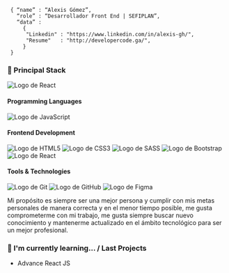 <!--div style="text-align:center"><img src="./img/welcome.png" alt="background" style="width:70%; margin-left:auto; margin-right:auto; display: block; width:300px"/></div-->

```shell
 { “name” : “Alexis Gómez”,
   “role” : “Desarrollador Front End | SEFIPLAN”,
   “data” : 
     { 
      "Linkedin" : "https://www.linkedin.com/in/alexis-gh/", 
      "Resume"   : "http://developercode.ga/",
     }
 }
```

<h3>
  🚀 Principal Stack
</h3> 
<p>
  <img src="https://img.shields.io/badge/React-20232A?style=for-the-badge&logo=react&logoColor=61DAFB" alt="Logo de React">
</p>
  
<h4>Programming Languages</h4>
<p>
  <img src="https://img.shields.io/badge/JavaScript-F7DF1E?style=for-the-badge&logo=javascript&logoColor=black" alt="Logo de JavaScript">
</p>
<h4>Frontend Development</h4>
<p>
  <img src="https://img.shields.io/badge/HTML5-E34F26?style=for-the-badge&logo=html5&logoColor=white" alt="Logo de HTML5">
  <img src="https://img.shields.io/badge/CSS3-1572B6?style=for-the-badge&logo=css3&logoColor=white" alt="Logo de CSS3">
  <img src="https://img.shields.io/badge/SASS-hotpink.svg?style=for-the-badge&logo=SASS&logoColor=white" alt="Logo de SASS">
  <img src="https://img.shields.io/badge/bootstrap-%23563D7C.svg?style=for-the-badge&logo=bootstrap&logoColor=white" alt="Logo de Bootstrap">
  <img src="https://img.shields.io/badge/React-20232A?style=for-the-badge&logo=react&logoColor=61DAFB" alt="Logo de React">
</p>
<h4>Tools & Technologies</h4>
<p>
  <img src="https://img.shields.io/badge/Git-F05032?style=for-the-badge&logo=git&logoColor=white" alt="Logo de Git">
  <img src="https://img.shields.io/badge/GitHub-100000?style=for-the-badge&logo=github&logoColor=white" alt="Logo de GitHub">
  <img src="https://img.shields.io/badge/figma-%23F24E1E.svg?style=for-the-badge&logo=figma&logoColor=white" alt="Logo de Figma">
</p>


<p>Mi propósito es siempre ser una mejor persona y cumplir con mis metas personales de manera correcta y en el menor tiempo posible, me gusta comprometerme con mi trabajo, me gusta siempre buscar nuevo conocimiento y mantenerme actualizado en el ámbito tecnológico para ser un mejor profesional.</p>

### 🌱 I'm currently learning... / Last Projects

- Advance React JS
